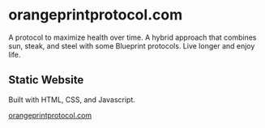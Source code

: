 # orangeprintprotocol.com

A protocol to maximize health over time. A hybrid approach that combines sun, steak, and steel with some Blueprint protocols. Live longer and enjoy life.

## Static Website

Built with HTML, CSS, and Javascript.

[orangeprintprotocol.com](https://orangeprintprotocol.com)